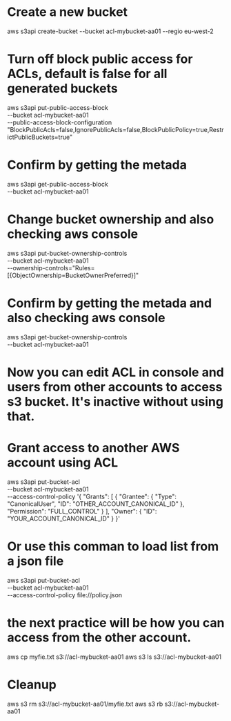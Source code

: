 # Create a new bucket

aws s3api create-bucket --bucket acl-mybucket-aa01 --regio eu-west-2 

# Turn off block public access for ACLs, default is false for all generated buckets
aws s3api put-public-access-block \
--bucket acl-mybucket-aa01 \
--public-access-block-configuration "BlockPublicAcls=false,IgnorePublicAcls=false,BlockPublicPolicy=true,RestrictPublicBuckets=true"

# Confirm by getting the metada
aws s3api get-public-access-block \
--bucket acl-mybucket-aa01

# Change bucket ownership and also checking aws console
aws s3api put-bucket-ownership-controls \
--bucket acl-mybucket-aa01 \
--ownership-controls="Rules=[{ObjectOwnership=BucketOwnerPreferred}]"

# Confirm by getting the metada and also checking aws console
aws s3api get-bucket-ownership-controls \
--bucket acl-mybucket-aa01

# Now you can edit ACL in console and users from other accounts to access s3 bucket. It's inactive without using that. 
# Grant access to another AWS account using ACL

aws s3api put-bucket-acl \
--bucket acl-mybucket-aa01 \
--access-control-policy '{
  "Grants": [
    {
      "Grantee": {
        "Type": "CanonicalUser",
        "ID": "OTHER_ACCOUNT_CANONICAL_ID"
      },
      "Permission": "FULL_CONTROL"
    }
  ],
  "Owner": {
    "ID": "YOUR_ACCOUNT_CANONICAL_ID"
  }
}'

# Or use this comman to load list from a json file
aws s3api put-bucket-acl \
--bucket acl-mybucket-aa01 \
--access-control-policy file://policy.json

# the next practice will be how you can access from the other account.
aws cp myfie.txt s3://acl-mybucket-aa01
aws s3 ls s3://acl-mybucket-aa01



# Cleanup
aws s3 rm s3://acl-mybucket-aa01/myfie.txt
aws s3 rb s3://acl-mybucket-aa01
